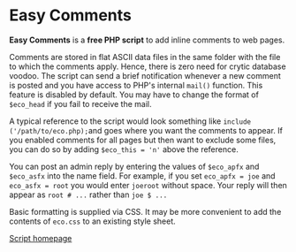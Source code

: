 # Easy Comments

**Easy Comments** is a **free PHP script** to add inline comments to web pages.

Comments are stored in flat ASCII data files in the same folder with the file to which the comments apply. Hence, there is zero need for crytic database voodoo. The script can send a brief notification whenever a new comment is posted and you have access to PHP's internal `mail()` function. This feature is disabled by default. You may have to change the format of `$eco_head` if you fail to receive the mail.

A typical reference to the script would look something like `include ('/path/to/eco.php);`and goes where you want the comments to  appear. If you enabled comments for all pages but then want to exclude some files, you can do so by adding `$eco_this = 'n'` above the reference.

You can post an admin reply by entering the values of `$eco_apfx` and `$eco_asfx` into the name field. For example, if you set `eco_apfx = joe` and `eco_asfx = root` you would enter `joeroot` without space. Your reply will then appear as `root # ...` rather than `joe $ ...`

Basic formatting is supplied via CSS. It may be more convenient to add the contents of `eco.css` to an existing style sheet.

[Script homepage](http://phclaus.com/php-scripts/easy-comments/)

